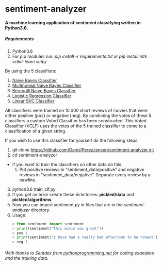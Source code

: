 # sentiment-analyzer

#### A machine learning application of sentiment classifying written in Python3.6.
##### Requirements
1. Python3.6 
2. For pip modules run: *_pip install -r requirements.txt_* or *_pip install nltk scikit-learn scipy_*

By using the 5 classifiers:
1. [Naive Bayes Classifier](https://en.wikipedia.org/wiki/Naive_Bayes_classifier)
2. [Multinomial Naive Bayes Classifier](https://en.wikipedia.org/wiki/Naive_Bayes_classifier#Multinomial_naive_Bayes)
3. [Bernoulli Naive Bayes Classifier](https://en.wikipedia.org/wiki/Naive_Bayes_classifier#Bernoulli_naive_Bayes)
4. [Logistic Regression Classifier](https://en.wikipedia.org/wiki/Logistic_regression)
5. [Linear SVC Classifier](https://en.wikipedia.org/wiki/Support_vector_machine)

All classifiers were trained on 10.000 short reviews of movies that were either positive (pos) or negative (neg). By combining the votes of these 5 classifiers a custom Voted Classifier has been constructed. This Voted Classifier (VCLF) uses the votes of the 5 trained classifier to come to a classification of a given string.

If you wish to use this classifier for yourself do the following steps:
1. git clone https://github.com/DanielPerezJensen/sentiment-analyzer.git
2. cd sentiment-analyzer
* If you want to train the classifiers on other data do this:
    1. Put positive reviews in "sentiment_data/positive" and negative reviews in "sentiment_data/negative". Separate  every review by a newline.
3. python3.6 train_clf.py
4. If you get an error create these directories: **pickled/data** and **pickled/algorithms**
5. Now you can import sentiment.py in files that are in the *sentiment-analyzer* directory.
6. Usage:
    ```python
    > from sentiment import sentiment
    > print(sentiment("This movie was great"))
    > pos 1
    > print(sentiment("I have had a really bad afternoon to be honest"))
    > neg 1
    ```

###### *_With thanks to Sentdex from [pythonprogramming.net](https://pythonprogramming.net/) for coding examples and the training data._*
